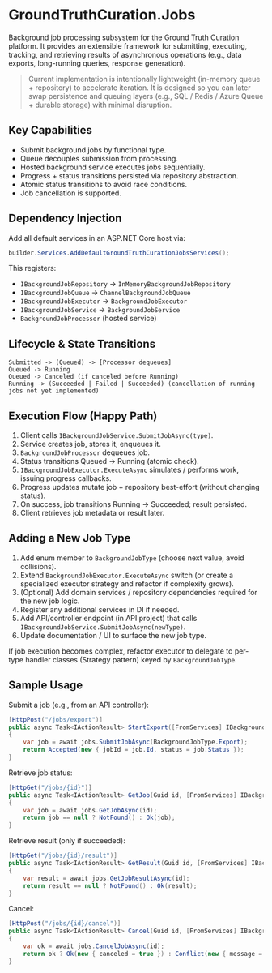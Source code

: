 # GroundTruthCuration.Jobs

Background job processing subsystem for the Ground Truth Curation platform. It provides an extensible framework for submitting, executing, tracking, and retrieving results of asynchronous operations (e.g., data exports, long-running queries, response generation).

> Current implementation is intentionally lightweight (in-memory queue + repository) to accelerate iteration. It is designed so you can later swap persistence and queuing layers (e.g., SQL / Redis / Azure Queue + durable storage) with minimal disruption.

## Key Capabilities

- Submit background jobs by functional type.
- Queue decouples submission from processing.
- Hosted background service executes jobs sequentially.
- Progress + status transitions persisted via repository abstraction.
- Atomic status transitions to avoid race conditions.
- Job cancellation is supported.

## Dependency Injection

Add all default services in an ASP.NET Core host via:

```csharp
builder.Services.AddDefaultGroundTruthCurationJobsServices();
```

This registers:
- `IBackgroundJobRepository` → `InMemoryBackgroundJobRepository`
- `IBackgroundJobQueue` → `ChannelBackgroundJobQueue`
- `IBackgroundJobExecutor` → `BackgroundJobExecutor`
- `IBackgroundJobService` → `BackgroundJobService`
- `BackgroundJobProcessor` (hosted service)

## Lifecycle & State Transitions

```
Submitted -> (Queued) -> [Processor dequeues]
Queued -> Running
Queued -> Canceled (if canceled before Running)
Running -> (Succeeded | Failed | Succeeded) (cancellation of running jobs not yet implemented)
```

## Execution Flow (Happy Path)

1. Client calls `IBackgroundJobService.SubmitJobAsync(type)`.
2. Service creates job, stores it, enqueues it.
3. `BackgroundJobProcessor` dequeues job.
4. Status transitions Queued → Running (atomic check).
5. `IBackgroundJobExecutor.ExecuteAsync` simulates / performs work, issuing progress callbacks.
6. Progress updates mutate job + repository best-effort (without changing status).
7. On success, job transitions Running → Succeeded; result persisted.
8. Client retrieves job metadata or result later.

## Adding a New Job Type

1. Add enum member to `BackgroundJobType` (choose next value, avoid collisions).
2. Extend `BackgroundJobExecutor.ExecuteAsync` switch (or create a specialized executor strategy and refactor if complexity grows).
3. (Optional) Add domain services / repository dependencies required for the new job logic.
4. Register any additional services in DI if needed.
5. Add API/controller endpoint (in API project) that calls `IBackgroundJobService.SubmitJobAsync(newType)`.
6. Update documentation / UI to surface the new job type.

If job execution becomes complex, refactor executor to delegate to per-type handler classes (Strategy pattern) keyed by `BackgroundJobType`.

## Sample Usage

Submit a job (e.g., from an API controller):

```csharp
[HttpPost("/jobs/export")]
public async Task<IActionResult> StartExport([FromServices] IBackgroundJobService jobs)
{
    var job = await jobs.SubmitJobAsync(BackgroundJobType.Export);
    return Accepted(new { jobId = job.Id, status = job.Status });
}
```

Retrieve job status:

```csharp
[HttpGet("/jobs/{id}")]
public async Task<IActionResult> GetJob(Guid id, [FromServices] IBackgroundJobService jobs)
{
    var job = await jobs.GetJobAsync(id);
    return job == null ? NotFound() : Ok(job);
}
```

Retrieve result (only if succeeded):

```csharp
[HttpGet("/jobs/{id}/result")]
public async Task<IActionResult> GetResult(Guid id, [FromServices] IBackgroundJobService jobs)
{
    var result = await jobs.GetJobResultAsync(id);
    return result == null ? NotFound() : Ok(result);
}
```

Cancel:

```csharp
[HttpPost("/jobs/{id}/cancel")]
public async Task<IActionResult> Cancel(Guid id, [FromServices] IBackgroundJobService jobs)
{
    var ok = await jobs.CancelJobAsync(id);
    return ok ? Ok(new { canceled = true }) : Conflict(new { message = "Unable to cancel" });
}
```
